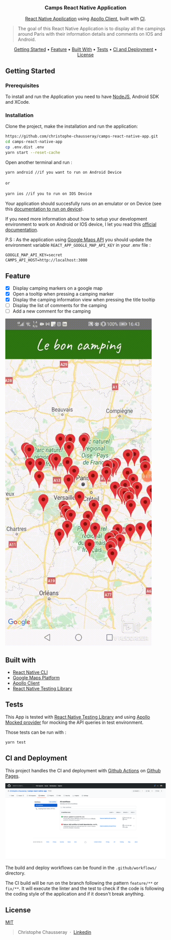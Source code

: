 <h3 align="center">
  Camps React Native Application
</h3>

<p align="center">
  <a href="https://nodejs.org/en/">React Native Application</a>
  using <a href="https://www.apollographql.com/docs/react/">Apollo Client</a>,
  built with <a href="https://en.wikipedia.org/wiki/Continuous_integration">CI</a>.
</p>

> The goal of this React Native Application is to display all the campings around Paris with their information details and comments on IOS and Android.

<p align="center">
  <a href="#getting-started">Getting Started</a> •
  <a href="#feature">Feature</a> •
  <a href="#built-with">Built With</a> •
  <a href="#tests">Tests</a> •
  <a href="#ci-and-deployment">CI and Deployment</a> •
  <a href="#license">License</a>
</p>

## <a name="getting-started"></a> Getting Started
### Prerequisites

To install and run the Application you need to have [NodeJS](https://nodejs.org/en/download/), Android SDK and XCode.

### Installation
Clone the project, make the  installation and run the application:

```bash
https://github.com/christophe-chausseray/camps-react-native-app.git
cd camps-react-native-app
cp .env.dist .env
yarn start --reset-cache
```

Open another terminal and run :
```bash
yarn android //if you want to run on Android Device

or

yarn ios //if you to run on IOS Device
```
Your application should succesfully runs on an emulator or on Device (see this [documentation to run on device](https://reactnative.dev/docs/running-on-device)).

If you need more information about how to setup your development environment to work on Android or IOS device, I let you read this [official documentation](https://reactnative.dev/docs/environment-setup).

P.S : As the application using [Google Maps API](https://developers.google.com/maps/documentation/javascript/get-api-key) you should update the environment variable `REACT_APP_GOOGLE_MAP_API_KEY` in your .env file :
```.env
GOOGLE_MAP_API_KEY=secret
CAMPS_API_HOST=http://localhost:3000
```

## <a name="feature"></a> Feature

- [x] Display camping markers on a google map
- [x] Open a tooltip when pressing a camping marker
- [x] Display the camping information view when pressing the title tooltip
- [ ] Display the list of comments for the camping
- [ ] Add a new comment for the camping

![Application Running](./documentation/images/app-recording.gif)

## <a name="built-with"></a> Built with

- [React Native CLI](https://reactnative.dev/docs/environment-setup)
- [Google Maps Platform](https://developers.google.com/maps)
- [Apollo Client](https://www.apollographql.com/docs/react/)
- [React Native Testing Library](https://callstack.github.io/react-native-testing-library/)

## <a name="tests"></a> Tests

This App is tested with [React Native Testing Library](https://callstack.github.io/react-native-testing-library/) and using [Apollo Mocked provider](https://www.apollographql.com/docs/react/development-testing/testing/) for mocking the API queries in test environment.

Those tests can be run with :
```bash
yarn test
```

## <a name="ci-and-deployment"></a> CI and Deployment

This project handles the CI and deployment with [Github Actions](https://github.com/features/actions) on [Github Pages](https://pages.github.com//).

![Github Actions](./documentation/images/github-actions.png)

The build and deploy workflows can be found in the `.github/workflows/` directory.

The CI build will be run on the branch following the pattern `feature/**` or `fix/**`.
It will execute the linter and the test to check if the code is following the coding style of the application and if it doesn't break anything.

## <a name="license"></a> License

[MIT](https://opensource.org/licenses/MIT)

> Christophe Chausseray &nbsp;&middot;&nbsp;
> [Linkedin](https://www.linkedin.com/in/christophe-chausseray-10672140/)
